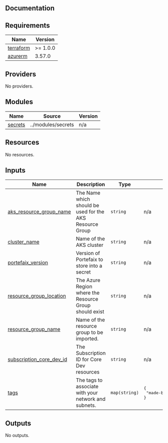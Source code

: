 ## Documentation

<!-- BEGINNING OF PRE-COMMIT-TERRAFORM DOCS HOOK -->

## Requirements

| Name                                                                     | Version  |
| ------------------------------------------------------------------------ | -------- |
| <a name="requirement_terraform"></a> [terraform](#requirement_terraform) | >= 1.0.0 |
| <a name="requirement_azurerm"></a> [azurerm](#requirement_azurerm)       | 3.57.0   |

## Providers

No providers.

## Modules

| Name                                                     | Source             | Version |
| -------------------------------------------------------- | ------------------ | ------- |
| <a name="module_secrets"></a> [secrets](#module_secrets) | ../modules/secrets | n/a     |

## Resources

No resources.

## Inputs

| Name                                                                                                         | Description                                              | Type          | Default                                      | Required |
| ------------------------------------------------------------------------------------------------------------ | -------------------------------------------------------- | ------------- | -------------------------------------------- | :------: |
| <a name="input_aks_resource_group_name"></a> [aks\_resource\_group\_name](#input_aks_resource_group_name)    | The Name which should be used for the AKS Resource Group | `string`      | n/a                                          |   yes    |
| <a name="input_cluster_name"></a> [cluster\_name](#input_cluster_name)                                       | Name of the AKS cluster                                  | `string`      | n/a                                          |   yes    |
| <a name="input_portefaix_version"></a> [portefaix\_version](#input_portefaix_version)                        | Version of Portefaix to store into a secret              | `string`      | n/a                                          |   yes    |
| <a name="input_resource_group_location"></a> [resource\_group\_location](#input_resource_group_location)     | The Azure Region where the Resource Group should exist   | `string`      | n/a                                          |   yes    |
| <a name="input_resource_group_name"></a> [resource\_group\_name](#input_resource_group_name)                 | Name of the resource group to be imported.               | `string`      | n/a                                          |   yes    |
| <a name="input_subscription_core_dev_id"></a> [subscription\_core\_dev\_id](#input_subscription_core_dev_id) | The Subscription ID for Core Dev resources               | `string`      | n/a                                          |   yes    |
| <a name="input_tags"></a> [tags](#input_tags)                                                                | The tags to associate with your network and subnets.     | `map(string)` | <pre>{<br> "made-by": "terraform"<br>}</pre> |    no    |

## Outputs

No outputs.

<!-- END OF PRE-COMMIT-TERRAFORM DOCS HOOK -->
